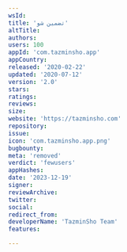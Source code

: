 ```yaml
---
wsId: 
title: 'تضمین شو'
altTitle: 
authors: 
users: 100
appId: 'com.tazminsho.app'
appCountry: 
released: '2020-02-22'
updated: '2020-07-12'
version: '2.0'
stars: 
ratings: 
reviews: 
size: 
website: 'https://tazminsho.com'
repository: 
issue: 
icon: 'com.tazminsho.app.png'
bugbounty: 
meta: 'removed'
verdict: 'fewusers'
appHashes: 
date: '2023-12-19'
signer: 
reviewArchive: 
twitter: 
social: 
redirect_from: 
developerName: 'TazminSho Team'
features: 

---
```


